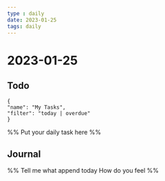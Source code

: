 ```yaml
---
type : daily
date: 2023-01-25
tags: daily
---
```


# 2023-01-25

## Todo

```todoist
{
"name": "My Tasks",
"filter": "today | overdue"
}
```
%%
Put your daily task here
%%


## Journal 
%%
Tell me what append today
How do you feel
%%